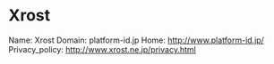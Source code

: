 
# Xrost

Name: Xrost
Domain: platform-id.jp
Home: http://www.platform-id.jp/
Privacy_policy: http://www.xrost.ne.jp/privacy.html
